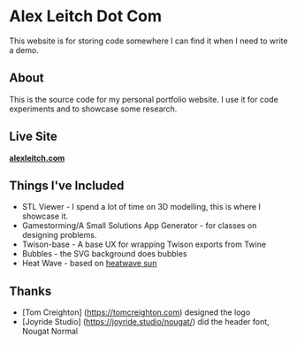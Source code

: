 # Alex Leitch Dot Com

This website is for storing code somewhere I can find it when I need to write a demo.

## About

This is the source code for my personal portfolio website. I use it for code experiments and to showcase some research.

## Live Site

**[alexleitch.com](http://alexleitch.com)**

## Things I've Included

- STL Viewer - I spend a lot of time on 3D modelling, this is where I showcase it.
- Gamestorming/A Small Solutions App Generator - for classes on designing problems.
- Twison-base - A base UX for wrapping Twison exports from Twine
- Bubbles - the SVG background does bubbles
- Heat Wave - based on [heatwave sun](https://codepen.io/chriskirknielsen/pen/jONvJNX)

## Thanks
- [Tom Creighton] (https://tomcreighton.com) designed the logo
- [Joyride Studio] (https://joyride.studio/nougat/) did the header font, Nougat Normal 